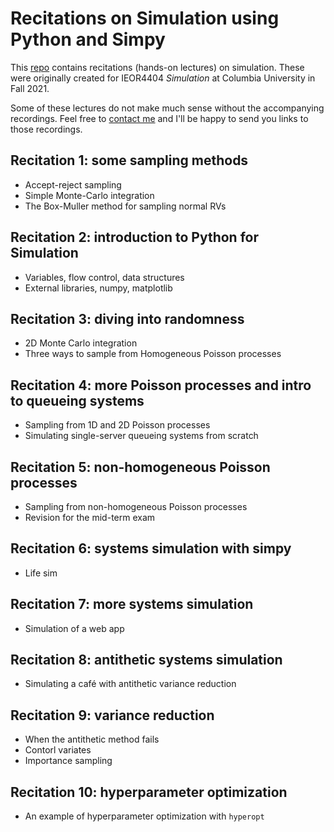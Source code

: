 # Recitations on Simulation using Python and Simpy

This [repo](https://github.com/aapeliv/simulation) contains recitations (hands-on lectures) on simulation. These were originally created for IEOR4404 *Simulation* at Columbia University in Fall 2021.

Some of these lectures do not make much sense without the accompanying recordings. Feel free to [contact me](https://www.aapelivuorinen.com) and I'll be happy to send you links to those recordings.

## Recitation 1: some sampling methods

* Accept-reject sampling
* Simple Monte-Carlo integration
* The Box-Muller method for sampling normal RVs

## Recitation 2: introduction to Python for Simulation

* Variables, flow control, data structures
* External libraries, numpy, matplotlib

## Recitation 3: diving into randomness

* 2D Monte Carlo integration
* Three ways to sample from Homogeneous Poisson processes

## Recitation 4: more Poisson processes and intro to queueing systems

* Sampling from 1D and 2D Poisson processes
* Simulating single-server queueing systems from scratch

## Recitation 5: non-homogeneous Poisson processes

* Sampling from non-homogeneous Poisson processes
* Revision for the mid-term exam

## Recitation 6: systems simulation with simpy

* Life sim

## Recitation 7: more systems simulation

* Simulation of a web app

## Recitation 8: antithetic systems simulation

* Simulating a café with antithetic variance reduction

## Recitation 9: variance reduction

* When the antithetic method fails
* Contorl variates
* Importance sampling

## Recitation 10: hyperparameter optimization

* An example of hyperparameter optimization with `hyperopt`
